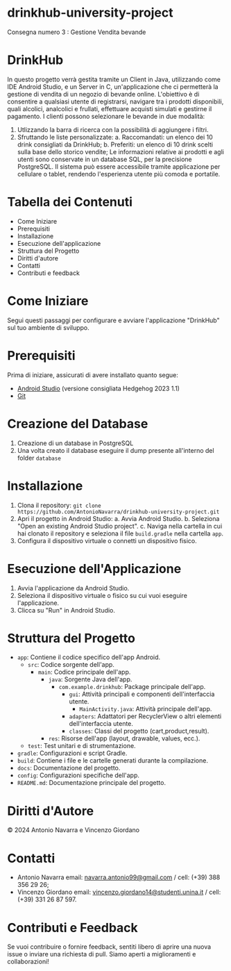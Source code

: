 # drinkhub-university-project
Consegna numero 3 : Gestione Vendita bevande

# DrinkHub
In questo progetto verrà gestita tramite un Client in Java, utilizzando come IDE Android Studio, e un Server in C, un'applicazione che ci permetterà la gestione di vendita di un negozio di bevande online. L'obiettivo è di consentire a qualsiasi utente di registrarsi, navigare tra i prodotti disponibili, quali alcolici, analcolici e frullati, effettuare acquisti simulati e gestirne il pagamento.
I clienti possono selezionare le bevande in due modalità:
1. Utlizzando la barra di ricerca con la possibilità di aggiungere i filtri.
2. Sfruttando le liste personalizzate:
   a. Raccomandati: un elenco dei 10 drink consigliati da DrinkHub;
   b. Preferiti: un elenco di 10 drink scelti sulla base dello storico vendite;
Le informazioni relative ai prodotti e agli utenti sono conservate in un database SQL, per la precisione PostgreSQL.
Il sistema può essere accessibile tramite applicazione per cellulare o tablet, rendendo l'esperienza utente più comoda e portatile.

# Tabella dei Contenuti
- Come Iniziare
- Prerequisiti
- Installazione
- Esecuzione dell'applicazione
- Struttura del Progetto
- Diritti d'autore 
- Contatti
- Contributi e feedback

# Come Iniziare
Segui questi passaggi per configurare e avviare l'applicazione "DrinkHub" sul tuo ambiente di sviluppo.

# Prerequisiti
Prima di iniziare, assicurati di avere installato quanto segue:
- [Android Studio](https://developer.android.com/studio) (versione consigliata Hedgehog 2023 1.1)
- [Git](https://git-scm.com/)

# Creazione del Database
1. Creazione di un database in PostgreSQL
2. Una volta creato il database eseguire il dump presente all'interno del folder `database`

# Installazione
1. Clona il repository: `git clone https://github.com/AntonioNavarra/drinkhub-university-project.git`
2. Apri il progetto in Android Studio:
    a. Avvia Android Studio.
    b. Seleziona "Open an existing Android Studio project".
    c. Naviga nella cartella in cui hai clonato il repository e seleziona il file `build.gradle` nella cartella `app`.
3. Configura il dispositivo virtuale o connetti un dispositivo fisico.

# Esecuzione dell'Applicazione
1. Avvia l'applicazione da Android Studio.
2. Seleziona il dispositivo virtuale o fisico su cui vuoi eseguire l'applicazione.
3. Clicca su "Run" in Android Studio.

# Struttura del Progetto
- `app`: Contiene il codice specifico dell'app Android.
  - `src`: Codice sorgente dell'app.
    - `main`: Codice principale dell'app.
      - `java`: Sorgente Java dell'app.
        - `com.example.drinkhub`: Package principale dell'app.
          - `gui`: Attività principali e componenti dell'interfaccia utente.
            - `MainActivity.java`: Attività principale dell'app.
          - `adapters`: Adattatori per RecyclerView o altri elementi dell'interfaccia utente.
          - `classes`: Classi del progetto (cart,product,result).
      - `res`: Risorse dell'app (layout, drawable, values, ecc.).
  - `test`: Test unitari e di strumentazione.
- `gradle`: Configurazioni e script Gradle.
- `build`: Contiene i file e le cartelle generati durante la compilazione.
- `docs`: Documentazione del progetto.
- `config`: Configurazioni specifiche dell'app.
- `README.md`: Documentazione principale del progetto.

# Diritti d'Autore
© 2024 Antonio Navarra e Vincenzo Giordano

# Contatti
- Antonio Navarra email: navarra.antonio99@gmail.com / cell: (+39) 388 356 29 26;
- Vincenzo Giordano email: vincenzo.giordano14@studenti.unina.it / cell: (+39) 331 26 87 597.

# Contributi e Feedback
Se vuoi contribuire o fornire feedback, sentiti libero di aprire una nuova issue o inviare una richiesta di pull. Siamo aperti a miglioramenti e collaborazioni!
